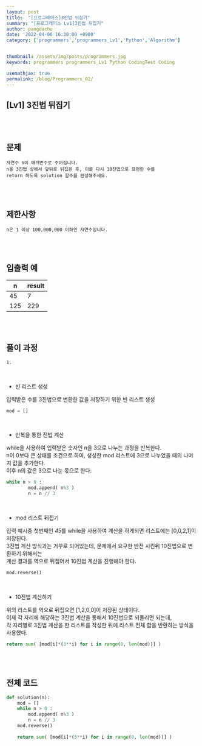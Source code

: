 ```yaml
---
layout: post
title:  "[프로그래머스]3진법 뒤집기"
summary: "[프로그래머스 Lv1]3진법 뒤집기"
author: pangdachu
date: '2022-04-06 16:30:00 +0900'
category: ['programmers','programmers_Lv1','Python','Algorithm']


thumbnail: /assets/img/posts/programmers.jpg
keywords: programmers programmers_Lv1 Python CodingTest Coding

usemathjax: true
permalink: /blog/Programmers_02/
---
```


## [Lv1] 3진법 뒤집기
<br>
<br>


문제
---------
```
자연수 n이 매개변수로 주어집니다.     
n을 3진법 상에서 앞뒤로 뒤집은 후, 이를 다시 10진법으로 표현한 수를    
return 하도록 solution 함수를 완성해주세요.
```
<br>
<br>

제한사항
---------
```
n은 1 이상 100,000,000 이하인 자연수입니다.  
```
<br>
<br>

입출력 예
---------
|n|result|      
|---|---|       
|45|7|      
|125|229|       
<br>
<br>

풀이 과정
---------
```
1.   
```
<br>

* 빈 리스트 생성

입력받은 수를 3진법으로 변환한 값을 저장하기 위한 빈 리스트 생성 

```python
mod = []
```
<br>

* 반복을 통한 진법 계산

while을 사용하여 입력받은 숫자인 n을 3으로 나누는 과정을 반복한다.      
n이 0보다 큰 상태를 조건으로 하여, 생성한 mod 리스트에 3으로 나누었을 때의 나머지 값을 추가한다.        
이후 n의 값은 3으로 나눈 몫으로 한다.       

```python
while n > 0 :
        mod.append( n%3 )
        n = n // 3
```
<br>

* mod 리스트 뒤집기

입력 예시중 첫번째인 *45*를 while을 사용하여 계산을 하게되면 리스트에는 [0,0,2,1]이 저장된다.     
3진법 계산 방식과는 거꾸로 되어있는데, 문제에서 요구한 반전 시킨뒤 10진법으로 변환하기 위해서는     
계산 결과를 역으로 뒤집어서 10진법 계산을 진행해야 한다.        

```python
mod.reverse()
```
<br>

* 10진법 계산하기

위의 리스트를 역으로 뒤집으면 [1,2,0,0]이 저장된 상태이다.      
이제 각 자리에 해당하는 3진법 계산을 통해서 10진법으로 되돌리면 되는데,     
각 자리별로 3진법 계산을 한 리스트를 작성한 뒤에 리스트 전체 합을 반환하는 방식을 사용했다.      

```python
return sum( [mod[i]*(3**i) for i in range(0, len(mod))] )
```
<br>
<br>

전체 코드
---------
```python
def solution(n):
    mod = []
    while n > 0 :
        mod.append( n%3 )
        n = n // 3
    mod.reverse()
    
    return sum( [mod[i]*(3**i) for i in range(0, len(mod))] )
```

